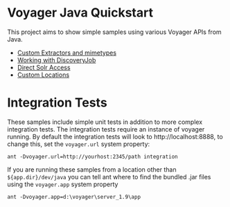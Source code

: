 Voyager Java Quickstart
========================

This project aims to show simple samples using various Voyager APIs from Java.

 * [Custom Extractors and mimetypes](docs/extractors.md)
 * [Working with DiscoveryJob](docs/discoveryjob.md)
 * [Direct Solr Access](docs/solr.md)
 * [Custom Locations](docs/locations.md)



Integration Tests
=================

These samples include simple unit tests in addition to more complex integration tests.  The integration 
tests require an instance of voyager running.  By default the integration tests will look to http://localhost:8888, 
to change this, set the <code>voyager.url</code> system property:

    ant -Dvoyager.url=http://yourhost:2345/path integration

If you are running these samples from a location other than <code>${app.dir}/dev/java</code> you can 
tell ant where to find the bundled .jar files using the <code>voyager.app</code> system property

    ant -Dvoyager.app=d:\voyager\server_1.9\app 
















